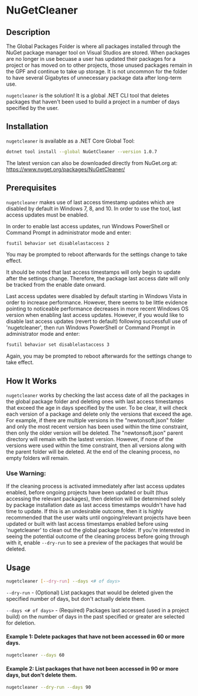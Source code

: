 # NuGetCleaner

## Description

The Global Packages Folder is where all packages installed through the NuGet package manager tool on Visual Studios are stored. When packages are no longer in use becuase a user has updated their packages for a project or has moved on to other projects, those unused packages remain in the GPF and continue to take up storage. It is not uncommon for the folder to have several Gigabytes of unnecessary package data after long-term use.

`nugetcleaner` is the solution! It is a global .NET CLI tool that deletes packages that haven't been used to build a project in a number of days specified by the user.

## Installation

`nugetcleaner` is available as a .NET Core Global Tool:

```bash
dotnet tool install --global NuGetCleaner --version 1.0.7
```
The latest version can also be downloaded directly from NuGet.org at:
https://www.nuget.org/packages/NuGetCleaner/

## Prerequisites

`nugetcleaner` makes use of last access timestamp updates which are disabled by default in Windows 7, 8, and 10. In order to use the tool, last access updates must be enabled.

In order to enable last access updates, run Windows PowerShell or Command Prompt in administrator mode and enter:
```bash
fsutil behavior set disablelastaccess 2
```

You may be prompted to reboot afterwards for the settings change to take effect.

It should be noted that last access timestamps will only begin to update after the settings change. Therefore, the package last access date will only be tracked from the enable date onward. 

Last access updates were disabled by default starting in Windows Vista in order to increase performance. However, there seems to be little evidence pointing to noticeable performance decreases in more recent Windows OS version when enabling last access updates. However, if you would like to disable last access updates (revert to default) following successfull use of 'nugetcleaner', then run Windows PowerShell or Command Prompt in administrator mode and enter:
```bash
fsutil behavior set disablelastaccess 3
```

Again, you may be prompted to reboot afterwards for the settings change to take effect.

## How It Works

`nugetcleaner` works by checking the last access date of all the packages in the global package folder and deleting ones with last access timestamps that exceed the age in days specified by the user. To be clear, it will check each version of a package and delete only the versions that exceed the age. For example, if there are multiple versions in the "newtonsoft.json" folder and only the most recent version has been used within the time constraint, then only the older version will be deleted. The "newtonsoft.json" parent directory will remain with the lastest version. However, if none of the versions were used within the time constraint, then all versions along with the parent folder will be deleted. At the end of the cleaning process, no empty folders will remain.

### Use Warning: 
If the cleaning process is activated immediately after last access updates enabled, before ongoing projects have been updated or built (thus accessing the relevant packages), then deletion will be determined solely by package installation date as last access timestamps wouldn't have had time to update. If this is an undesirable outcome, then it is highly recommended that the user waits until ongoing/relevant projects have been updated or built with last access timestamps enabled before using 'nugetcleaner' to clean out the global package folder. If you're interested in seeing the potential outcome of the cleaning process before going through with it, enable `--dry-run` to see a preview of the packages that would be deleted.

## Usage

```bash
nugetcleaner [--dry-run] --days <# of days>
```

`--dry-run` - (Optional) List packages that would be deleted given the specified number of days, but don't actually delete them.

`--days <# of days>` - (Required) Packages last accessed (used in a project build) on the number of days in the past specified or greater are selected for deletion.

#### Example 1: Delete packages that have not been accessed in 60 or more days.

```bash
nugetcleaner --days 60
```

#### Example 2: List packages that have not been accessed in 90 or more days, but don't delete them.

```bash
nugetcleaner --dry-run --days 90
```
